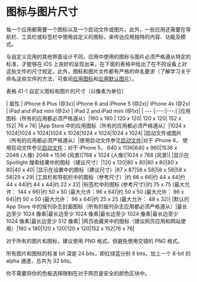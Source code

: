 # 图标与图片尺寸

每一个应用都需要一个图标以及一个启动文件或图片。此外，一些应用还需要在导航栏、工具栏或标签栏中使用自定义的图标，来传达应用独特的内容、功能及模式。

与自定义应用的其他界面设计不同，应用中使用的图标与图片必须严格遵从特定的标准，才能够在 iOS 上良好的呈现出来，在下面的表格中给出了在不同设备上对这些文件的尺寸规定。此外，图标和图片文件都有严格的命名要求（了解学习关于命名这些文件的方法，可查阅[应用图标](https://developer.apple.com/library/ios/documentation/iPhone/Conceptual/iPhoneOSProgrammingGuide/ExpectedAppBehaviors/ExpectedAppBehaviors.html#//apple_ref/doc/uid/TP40007072-CH3-SW1)和[应用默认图片](https://developer.apple.com/library/ios/documentation/iPhone/Conceptual/iPhoneOSProgrammingGuide/ExpectedAppBehaviors/ExpectedAppBehaviors.html#//apple_ref/doc/uid/TP40007072-CH3-SW3)）。

表格 41-1 自定义图标和图片的尺寸（以像素为单位）

| 属性 | iPhone 6 Plus (@3x)| iPhone 6 and iPhone 5 (@2x)| iPhone 4s (@2x) | iPad and iPad mini (@2x) | iPad 2 and iPad mini (@1x)|
| --- |:---:|---:|
|应用图标（所有的应用都必须严格遵从）|180 x 180 | 120 x 120| 120 x 120| 152 x 152| 76 x 76|
|App Store 中的应用图标（所有的应用都必须严格遵从）|1024 x 1024|1024 x 1024|1024 x 1024|1024 x 1024|1024 x 1024|
|启动文件或图片（所有的应用都必须严格遵从）|使用启动文件参见[启动文件](https://developer.apple.com/library/ios/documentation/UserExperience/Conceptual/MobileHIG/LaunchImages.html#//apple_ref/doc/uid/TP40006556-CH22-SW1)|对于 iPhone 6， 使用启动文件参见[启动文件](https://developer.apple.com/library/ios/documentation/UserExperience/Conceptual/MobileHIG/LaunchImages.html#//apple_ref/doc/uid/TP40006556-CH22-SW1)；对于 iPhone 5， 640 x 1136|640 x 960|1536 x 2048 (人像) 2048 x 1536 (风景)|768 x 1024 (人像)|1024 x 768 (风景)|
|显示在 Spotlight 搜索结果中的图标（建议尺寸）|120 x 120|80 x 80|80 x 80|80 x 80|40 x 40|
|显示在设置中的图标（建议尺寸）|87 x 87|58 x 58|58 x 58|58 x 58|29 x 29|
|工具栏和导航栏中的图标（参考尺寸）|约 66 x 66|约 44 x 44|约 44 x 44|约 44 x 44|约 22 x 22|
|标签栏中的图标 (参考尺寸)|约 75 x 75 (最大允许： 144 x 96)|约 50 x 50 (最大允许：96 x 64)|约 50 x 50 (最大允许： 96 x 64)|约 50 x 50 (最大允许： 96 x 64)|约 25 x 25 (最大允许： 48 x 32)|
|默认的 App Store 中的报刊杂志封面图标（所有的报刊杂志应用都必须严格遵从）|最长边至少 1024 像素|最长边至少 1024 像素|最长边至少 1024 像素|最长边至少 1024 像素|最长边至少 512 像素|
|网页收藏夹中的图标（建议网页应用和网站使用）|180 x 180|120 x 120|120 x 120|152 x 152|76 x 76|

对于所有的图片和图标，建议使用 PNG 格式。但避免使用交错的 PNG 格式。

所有图片和图标的标准 bit 深是 24 bits，即红绿蓝分别 8 bits，加上一个 8-bit 的alpha 通道，总共为 32 bits。

你不需要将你的色板选择限制在对于网页是安全的颜色区块中。
